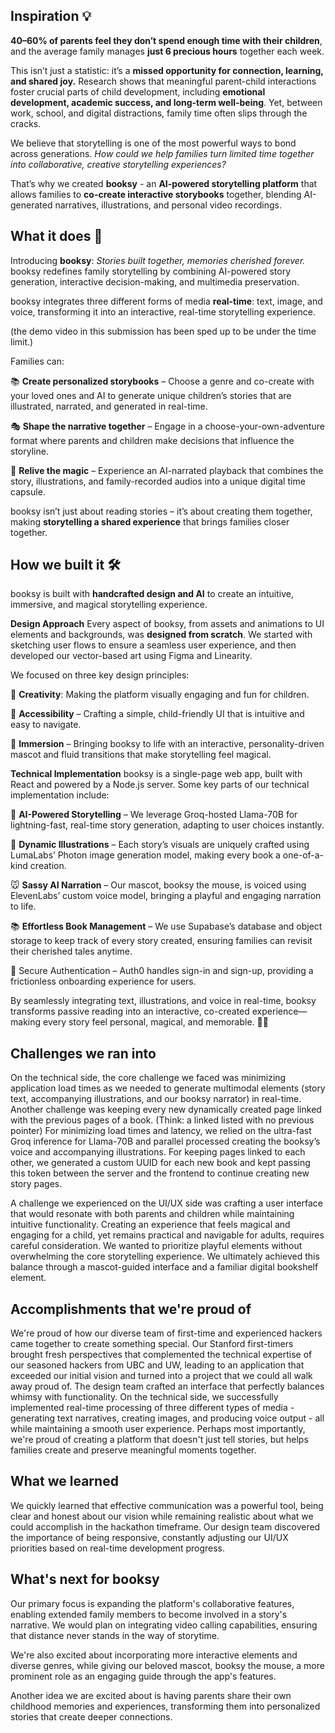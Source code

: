 ## Inspiration 💡

**40–60% of parents feel they don’t spend enough time with their children**, and the average family manages **just 6 precious hours** together each week.

This isn’t just a statistic: it’s a **missed opportunity for connection, learning, and shared joy.** Research shows that meaningful parent-child interactions foster crucial parts of child development, including **emotional development, academic success, and long-term well-being**. Yet, between work, school, and digital distractions, family time often slips through the cracks.

We believe that storytelling is one of the most powerful ways to bond across generations. _How could we help families turn limited time together into collaborative, creative storytelling experiences?_

That’s why we created **booksy** - an **AI-powered storytelling platform** that allows families to **co-create interactive storybooks** together, blending AI-generated narratives, illustrations, and personal video recordings. 


## What it does 📖

Introducing **booksy**: _Stories built together, memories cherished forever._ booksy redefines family storytelling by combining AI-powered story generation, interactive decision-making, and multimedia preservation.

booksy integrates three different forms of media **real-time**: text, image, and voice, transforming it into an interactive, real-time storytelling experience.

(the demo video in this submission has been sped up to be under the time limit.)

Families can:

📚 **Create personalized storybooks** – Choose a genre and co-create with your loved ones and AI to generate unique children’s stories that are illustrated, narrated, and generated in real-time.

🎭 **Shape the narrative together** – Engage in a choose-your-own-adventure format where parents and children make decisions that influence the storyline.

📰 **Relive the magic** – Experience an AI-narrated playback that combines the story, illustrations, and family-recorded audios into a unique digital time capsule.

booksy isn’t just about reading stories – it’s about creating them together, making **storytelling a shared experience** that brings families closer together.

## How we built it 🛠️
booksy is built with **handcrafted design and AI** to create an intuitive, immersive, and magical storytelling experience.

**Design Approach**
Every aspect of booksy, from assets and animations to UI elements and backgrounds, was **designed from scratch**. We started with sketching user flows to ensure a seamless user experience, and then developed our vector-based art using Figma and Linearity.

We focused on three key design principles:

🎨 **Creativity**: Making the platform visually engaging and fun for children.

🧩 **Accessibility** – Crafting a simple, child-friendly UI that is intuitive and easy to navigate.

🚀 **Immersion** – Bringing booksy to life with an interactive, personality-driven mascot and fluid transitions that make storytelling feel magical.

**Technical Implementation**
booksy is a single-page web app, built with React and powered by a Node.js server. Some key parts of our technical implementation include:

📖 **AI-Powered Storytelling** – We leverage Groq-hosted Llama-70B for lightning-fast, real-time story generation, adapting to user choices instantly.

🎨 **Dynamic Illustrations** – Each story’s visuals are uniquely crafted using LumaLabs’ Photon image generation model, making every book a one-of-a-kind creation.

🐭 **Sassy AI Narration** – Our mascot, booksy the mouse, is voiced using ElevenLabs’ custom voice model, bringing a playful and engaging narration to life.

📚 **Effortless Book Management** – We use Supabase’s database and object storage to keep track of every story created, ensuring families can revisit their cherished tales anytime.

🔐 Secure Authentication – Auth0 handles sign-in and sign-up, providing a frictionless onboarding experience for users.

By seamlessly integrating text, illustrations, and voice in real-time, booksy transforms passive reading into an interactive, co-created experience—making every story feel personal, magical, and memorable. 🚀📖

## Challenges we ran into

On the technical side, the core challenge we faced was minimizing application load times as we needed to generate multimodal elements (story text, accompanying illustrations, and our booksy narrator) in real-time. Another challenge was keeping every new dynamically created page linked with the previous pages of a book. (Think: a linked listed with no previous pointer) For minimizing load times and latency, we relied on the ultra-fast Groq inference for Llama-70B and parallel processed creating the booksy’s voice and accompanying illustrations. For keeping pages linked to each other, we generated a custom UUID for each new book and kept passing this token between the server and the frontend to continue creating new story pages.

A challenge we experienced on the UI/UX side was crafting a user interface that would resonate with both parents and children while maintaining intuitive functionality. Creating an experience that feels magical and engaging for a child, yet remains practical and navigable for adults, requires careful consideration. We wanted to prioritize playful elements without overwhelming the core storytelling experience. We ultimately achieved this balance through a mascot-guided interface and a familiar digital bookshelf element. 

## Accomplishments that we're proud of

We're proud of how our diverse team of first-time and experienced hackers came together to create something special. Our Stanford first-timers brought fresh perspectives that complemented the technical expertise of our seasoned hackers from UBC and UW, leading to an application that exceeded our initial vision and turned into a project that we could all walk away proud of. The design team crafted an interface that perfectly balances whimsy with functionality. On the technical side, we successfully implemented real-time processing of three different types of media - generating text narratives, creating images, and producing voice output - all while maintaining a smooth user experience. Perhaps most importantly, we're proud of creating a platform that doesn't just tell stories, but helps families create and preserve meaningful moments together. 

## What we learned

We quickly learned that effective communication was a powerful tool, being clear and honest about our vision while remaining realistic about what we could accomplish in the hackathon timeframe. Our design team discovered the importance of being responsive, constantly adjusting our UI/UX priorities based on real-time development progress. 

## What's next for booksy

Our primary focus is expanding the platform's collaborative features, enabling extended family members to become involved in a story's narrative. We would plan on integrating video calling capabilities, ensuring that distance never stands in the way of storytime. 

We're also excited about incorporating more interactive elements and diverse genres, while giving our beloved mascot, booksy the mouse, a more prominent role as an engaging guide through the app's features. 

Another idea we are excited about is having parents share their own childhood memories and experiences, transforming them into personalized stories that create deeper connections. 
